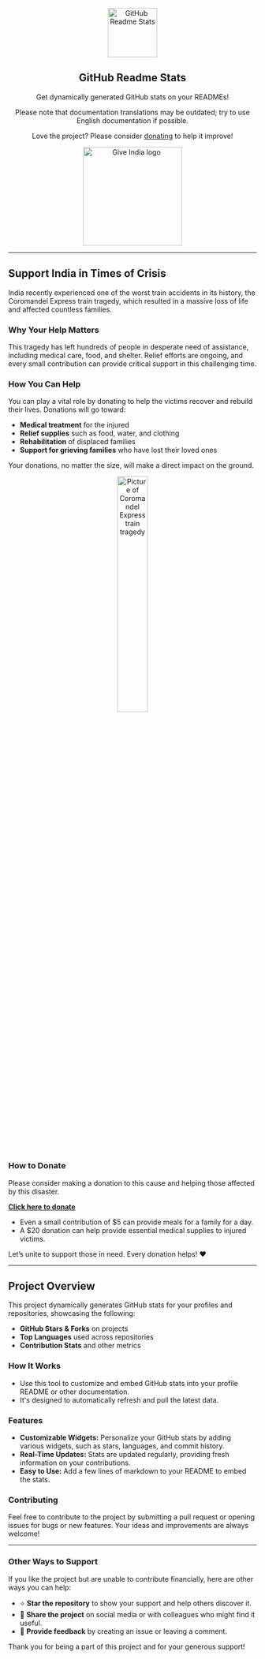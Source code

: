 <p align="center">
  <img width="100px" src="https://res.cloudinary.com/ashish/image/upload/v1594908242/logo_ccswme.svg" align="center" alt="GitHub Readme Stats" />
  <h2 align="center">GitHub Readme Stats</h2>
  <p align="center">Get dynamically generated GitHub stats on your READMEs!</p>
</p>

<p align="center">Please note that documentation translations may be outdated; try to use English documentation if possible.</p>

<p align="center">Love the project? Please consider <a href="https://www.paypal.me/aashish">donating</a> to help it improve!</p>

<p align="center">
  <a href="https://indiafightscorona.giveindia.org">
    <img src="https://cfstatic.give.do/logo.png" alt="Give India logo" width="200" />
  </a>
</p>

---

## Support India in Times of Crisis

India recently experienced one of the worst train accidents in its history, the Coromandel Express train tragedy, which resulted in a massive loss of life and affected countless families.

### Why Your Help Matters
This tragedy has left hundreds of people in desperate need of assistance, including medical care, food, and shelter. Relief efforts are ongoing, and every small contribution can provide critical support in this challenging time.

### How You Can Help
You can play a vital role by donating to help the victims recover and rebuild their lives. Donations will go toward:
- **Medical treatment** for the injured
- **Relief supplies** such as food, water, and clothing
- **Rehabilitation** of displaced families
- **Support for grieving families** who have lost their loved ones

Your donations, no matter the size, will make a direct impact on the ground.

<p align="center">
  <img src="https://cfstatic.give.do/910ede2a-7892-43fe-8c8a-dea45e96d950.webp" alt="Picture of Coromandel Express train tragedy" width="35%" />
</p>

### How to Donate
Please consider making a donation to this cause and helping those affected by this disaster.

**[Click here to donate](https://give.do/fundraisers/stand-beside-the-victims-of-the-coromandel-express-train-tragedy-in-odisha-donate-now)**

- Even a small contribution of $5 can provide meals for a family for a day.
- A $20 donation can help provide essential medical supplies to injured victims.

Let’s unite to support those in need. Every donation helps! ❤️

---

## Project Overview

This project dynamically generates GitHub stats for your profiles and repositories, showcasing the following:
- **GitHub Stars & Forks** on projects
- **Top Languages** used across repositories
- **Contribution Stats** and other metrics

### How It Works
- Use this tool to customize and embed GitHub stats into your profile README or other documentation.
- It's designed to automatically refresh and pull the latest data.

### Features
- **Customizable Widgets:** Personalize your GitHub stats by adding various widgets, such as stars, languages, and commit history.
- **Real-Time Updates:** Stats are updated regularly, providing fresh information on your contributions.
- **Easy to Use:** Add a few lines of markdown to your README to embed the stats.

### Contributing
Feel free to contribute to the project by submitting a pull request or opening issues for bugs or new features. Your ideas and improvements are always welcome!

---

### Other Ways to Support

If you like the project but are unable to contribute financially, here are other ways you can help:
- ⭐ **Star the repository** to show your support and help others discover it.
- 📝 **Share the project** on social media or with colleagues who might find it useful.
- 💬 **Provide feedback** by creating an issue or leaving a comment.

Thank you for being a part of this project and for your generous support!
